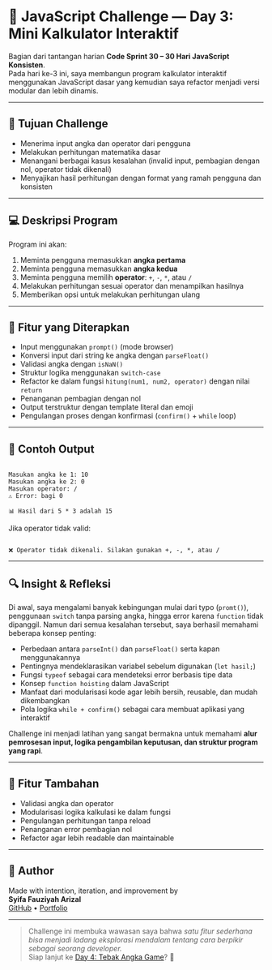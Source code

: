 # 🧮 JavaScript Challenge — Day 3: Mini Kalkulator Interaktif

Bagian dari tantangan harian **Code Sprint 30 – 30 Hari JavaScript Konsisten**.  
Pada hari ke-3 ini, saya membangun program kalkulator interaktif menggunakan JavaScript dasar yang kemudian saya refactor menjadi versi modular dan lebih dinamis.

---

## 🎯 Tujuan Challenge

- Menerima input angka dan operator dari pengguna
- Melakukan perhitungan matematika dasar
- Menangani berbagai kasus kesalahan (invalid input, pembagian dengan nol, operator tidak dikenali)
- Menyajikan hasil perhitungan dengan format yang ramah pengguna dan konsisten

---

## 💻 Deskripsi Program

Program ini akan:
1. Meminta pengguna memasukkan **angka pertama**
2. Meminta pengguna memasukkan **angka kedua**
3. Meminta pengguna memilih **operator**: `+`, `-`, `*`, atau `/`
4. Melakukan perhitungan sesuai operator dan menampilkan hasilnya
5. Memberikan opsi untuk melakukan perhitungan ulang

---

## 🧠 Fitur yang Diterapkan

- Input menggunakan `prompt()` (mode browser)
- Konversi input dari string ke angka dengan `parseFloat()`
- Validasi angka dengan `isNaN()`
- Struktur logika menggunakan `switch-case`
- Refactor ke dalam fungsi `hitung(num1, num2, operator)` dengan nilai `return`
- Penanganan pembagian dengan nol
- Output terstruktur dengan template literal dan emoji
- Pengulangan proses dengan konfirmasi (`confirm()` + `while` loop)

---

## 🧪 Contoh Output

<pre><code>
Masukan angka ke 1: 10  
Masukan angka ke 2: 0  
Masukan operator: /  
⚠️ Error: bagi 0

📊 Hasil dari 5 * 3 adalah 15
</code></pre>

Jika operator tidak valid:
<pre><code>
❌ Operator tidak dikenali. Silakan gunakan +, -, *, atau /
</code></pre>

---

## 🔍 Insight & Refleksi

Di awal, saya mengalami banyak kebingungan mulai dari typo (`promt()`), penggunaan `switch` tanpa parsing angka, hingga error karena `function` tidak dipanggil. Namun dari semua kesalahan tersebut, saya berhasil memahami beberapa konsep penting:

- Perbedaan antara `parseInt()` dan `parseFloat()` serta kapan menggunakannya
- Pentingnya mendeklarasikan variabel sebelum digunakan (`let hasil;`)
- Fungsi `typeof` sebagai cara mendeteksi error berbasis tipe data
- Konsep `function hoisting` dalam JavaScript
- Manfaat dari modularisasi kode agar lebih bersih, reusable, dan mudah dikembangkan
- Pola logika `while + confirm()` sebagai cara membuat aplikasi yang interaktif

Challenge ini menjadi latihan yang sangat bermakna untuk memahami **alur pemrosesan input, logika pengambilan keputusan, dan struktur program yang rapi**.

---

## 🔧 Fitur Tambahan

- Validasi angka dan operator
- Modularisasi logika kalkulasi ke dalam fungsi
- Pengulangan perhitungan tanpa reload
- Penanganan error pembagian nol
- Refactor agar lebih readable dan maintainable

---

## 📌 Author

Made with intention, iteration, and improvement by  
**Syifa Fauziyah Arizal**  
[GitHub](https://github.com/syfaarizal) • [Portfolio](https://syfaarizal.github.io/sicoder-portfolio/)

---

> Challenge ini membuka wawasan saya bahwa *satu fitur sederhana bisa menjadi ladang eksplorasi mendalam tentang cara berpikir sebagai seorang developer.*  
> Siap lanjut ke [Day 4: Tebak Angka Game](#)? 🎯
